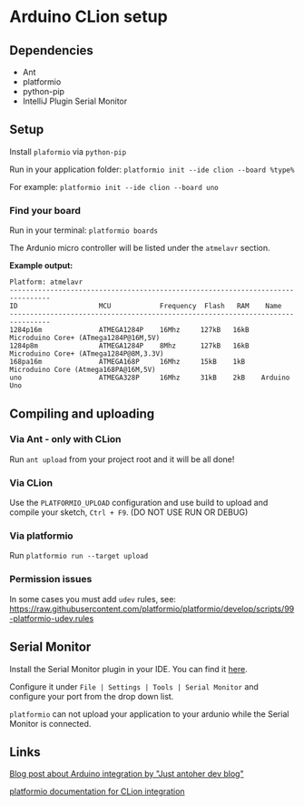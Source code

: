 # Arduino CLion setup

## Dependencies

 - Ant
 - platformio
 - python-pip
 - IntelliJ Plugin Serial Monitor

## Setup

Install `plaformio` via `python-pip`

Run in your application folder:
`platformio init --ide clion --board %type%` 

For example:
`platformio init --ide clion --board uno` 

### Find your board

Run in your terminal:
`platformio boards`

The Ardunio micro controller will be listed under the `atmelavr` section.

**Example output:**
```
Platform: atmelavr
--------------------------------------------------------------------------------
ID                    MCU            Frequency  Flash   RAM    Name
--------------------------------------------------------------------------------
1284p16m              ATMEGA1284P    16Mhz     127kB   16kB   Microduino Core+ (ATmega1284P@16M,5V)
1284p8m               ATMEGA1284P    8Mhz      127kB   16kB   Microduino Core+ (ATmega1284P@8M,3.3V)
168pa16m              ATMEGA168P     16Mhz     15kB    1kB    Microduino Core (Atmega168PA@16M,5V)
uno                   ATMEGA328P     16Mhz     31kB    2kB    Arduino Uno
```

## Compiling and uploading

### Via Ant - only with CLion

Run `ant upload` from your project root and it will be all done!

### Via CLion

Use the `PLATFORMIO_UPLOAD` configuration and use build to upload and compile your sketch, `Ctrl + F9`. (DO NOT USE RUN OR DEBUG)

### Via platformio

Run `platformio run --target upload`

### Permission issues

In some cases you must add `udev` rules, see:
https://raw.githubusercontent.com/platformio/platformio/develop/scripts/99-platformio-udev.rules

## Serial Monitor

Install the Serial Monitor plugin in your IDE. You can find it [here](https://plugins.jetbrains.com/plugin/8031?pr=idea).

Configure it under `File | Settings | Tools | Serial Monitor` and configure your port from the drop down list.

`platformio` can not upload your application to your ardunio while the Serial Monitor is connected.

## Links

[Blog post about Arduino integration by "Just antoher dev blog"](http://jandevblog.blogspot.de/2016/01/how-to-use-intellij-idea-to-develop-and.html)

[platformio documentation for CLion integration](http://docs.platformio.org/en/stable/ide/clion.html)
